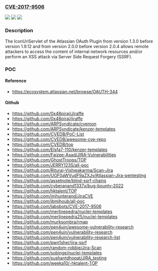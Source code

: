 ### [CVE-2017-9506](https://cve.mitre.org/cgi-bin/cvename.cgi?name=CVE-2017-9506)
![](https://img.shields.io/static/v1?label=Product&message=Atlassian%20OAuth%20Plugin&color=blue)
![](https://img.shields.io/static/v1?label=Version&message=n%2Fa&color=blue)
![](https://img.shields.io/static/v1?label=Vulnerability&message=Server-Side%20Request%20Forgery&color=brighgreen)

### Description

The IconUriServlet of the Atlassian OAuth Plugin from version 1.3.0 before version 1.9.12 and from version 2.0.0 before version 2.0.4 allows remote attackers to access the content of internal network resources and/or perform an XSS attack via Server Side Request Forgery (SSRF).

### POC

#### Reference
- https://ecosystem.atlassian.net/browse/OAUTH-344

#### Github
- https://github.com/0x48piraj/Jiraffe
- https://github.com/0x48piraj/jiraffe
- https://github.com/ARPSyndicate/cvemon
- https://github.com/ARPSyndicate/kenzer-templates
- https://github.com/CVEDB/PoC-List
- https://github.com/CVEDB/awesome-cve-repo
- https://github.com/CVEDB/top
- https://github.com/Elsfa7-110/kenzer-templates
- https://github.com/Faizee-Asad/JIRA-Vulnerabilities
- https://github.com/GhostTroops/TOP
- https://github.com/JERRY123S/all-poc
- https://github.com/Rituraj-Vishwakarma/Scan-Jira
- https://github.com/UGF0aWVudF9aZXJv/Atlassian-Jira-pentesting
- https://github.com/assetnote/blind-ssrf-chains
- https://github.com/cyberanand1337x/bug-bounty-2022
- https://github.com/hktalent/TOP
- https://github.com/imhunterand/JiraCVE
- https://github.com/jbmihoub/all-poc
- https://github.com/labsbots/CVE-2017-9506
- https://github.com/merlinepedra/nuclei-templates
- https://github.com/merlinepedra25/nuclei-templates
- https://github.com/murksombra/rmap
- https://github.com/pen4uin/awesome-vulnerability-research
- https://github.com/pen4uin/vulnerability-research
- https://github.com/pen4uin/vulnerability-research-list
- https://github.com/pwn1sher/jira-ssrf
- https://github.com/random-robbie/Jira-Scan
- https://github.com/sobinge/nuclei-templates
- https://github.com/sushantdhopat/JIRA_testing
- https://github.com/weeka10/-hktalent-TOP

